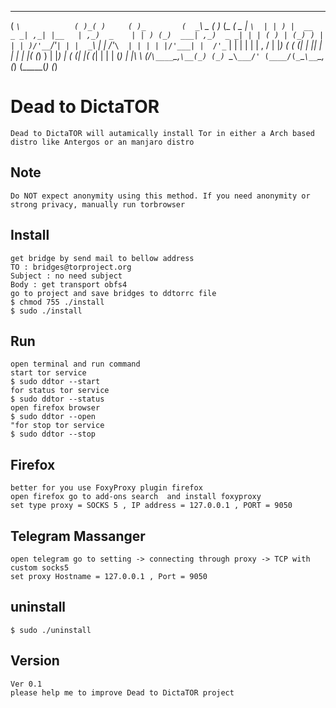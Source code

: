  ___               _   _       _           ___           _       _____ _____ ___   
(  _`\            ( )_( )     ( )_        (  _`\ _      ( )_    (_   _(  _  |  _`\ 
| | ) |  __    _ _| ,_| |__   | ,_)  _    | | ) (_)  ___| ,_)  _ _| | | ( ) | (_) )
| | | )/'__`\/'_` | | |  _ `\ | |  /'_`\  | | | | |/'___| |  /'_` | | | | | | ,  / 
| |_) (  ___( (_| | |_| | | | | |_( (_) ) | |_) | ( (___| |_( (_| | | | (_) | |\ \ 
(____/`\____`\__,_`\__(_) (_) `\__`\___/' (____/(_`\____`\__`\__,_(_) (_____(_) (_)

# Dead to DictaTOR
    Dead to DictaTOR will autamically install Tor in either a Arch based distro like Antergos or an manjaro distro
## Note
    Do NOT expect anonymity using this method. If you need anonymity or strong privacy, manually run torbrowser
## Install
    get bridge by send mail to bellow address
    TO : bridges@torproject.org
    Subject : no need subject
    Body : get transport obfs4
    go to project and save bridges to ddtorrc file
    $ chmod 755 ./install
    $ sudo ./install
## Run
    open terminal and run command
    start tor service
    $ sudo ddtor --start
    for status tor service
    $ sudo ddtor --status
    open firefox browser
    $ sudo ddtor --open
    "for stop tor service
    $ sudo ddtor --stop
## Firefox
    better for you use FoxyProxy plugin firefox
    open firefox go to add-ons search  and install foxyproxy 
    set type proxy = SOCKS 5 , IP address = 127.0.0.1 , PORT = 9050
## Telegram Massanger
    open telegram go to setting -> connecting through proxy -> TCP with custom socks5 
    set proxy Hostname = 127.0.0.1 , Port = 9050 
## uninstall
    $ sudo ./uninstall
## Version
    Ver 0.1
    please help me to improve Dead to DictaTOR project

